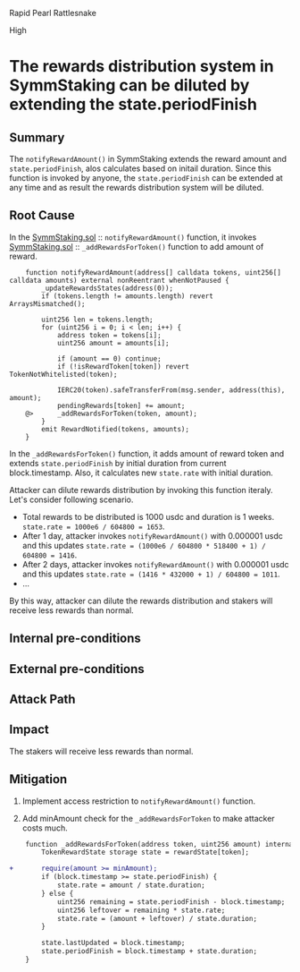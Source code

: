 Rapid Pearl Rattlesnake

High

# The rewards distribution system in SymmStaking can be diluted by extending the state.periodFinish

## Summary
The `notifyRewardAmount()` in SymmStaking extends the reward amount and `state.periodFinish`, alos calculates based on initail duration. Since this function is invoked by anyone, the `state.periodFinish` can be extended at any time and as result the rewards distribution system will be diluted.

## Root Cause

In the [SymmStaking.sol](https://github.com/SYMM-IO/token/blob/1d014156b1d9f0ab3259026127b9220eb2da3292/contracts/staking/SymmStaking.sol#L289) :: `notifyRewardAmount()` function, it invokes [SymmStaking.sol](https://github.com/SYMM-IO/token/blob/1d014156b1d9f0ab3259026127b9220eb2da3292/contracts/staking/SymmStaking.sol#L366-L379) :: `_addRewardsForToken()` function to add amount of reward.

```solidity
	function notifyRewardAmount(address[] calldata tokens, uint256[] calldata amounts) external nonReentrant whenNotPaused {
		_updateRewardsStates(address(0));
		if (tokens.length != amounts.length) revert ArraysMismatched();

		uint256 len = tokens.length;
		for (uint256 i = 0; i < len; i++) {
			address token = tokens[i];
			uint256 amount = amounts[i];

			if (amount == 0) continue;
			if (!isRewardToken[token]) revert TokenNotWhitelisted(token);

			IERC20(token).safeTransferFrom(msg.sender, address(this), amount);
			pendingRewards[token] += amount;
	@>		_addRewardsForToken(token, amount);
		}
		emit RewardNotified(tokens, amounts);
	}
```

In the `_addRewardsForToken()` function, it adds amount of reward token and extends `state.periodFinish` by initial duration from current block.timestamp. Also, it calculates new `state.rate` with initial duration.

Attacker can dilute rewards distribution by invoking this function iteraly. Let's consider following scenario.

- Total rewards to be distributed is 1000 usdc and duration is 1 weeks. `state.rate = 1000e6 / 604800 = 1653`.
- After 1 day, attacker invokes `notifyRewardAmount()` with 0.000001 usdc and this updates `state.rate = (1000e6 / 604800 * 518400 + 1) / 604800 = 1416`.
- After 2 days, attacker invokes `notifyRewardAmount()` with 0.000001 usdc and this updates `state.rate = (1416 * 432000 + 1) / 604800 = 1011`.
- ...

By this way, attacker can dilute the rewards distribution and stakers will receive less rewards than normal.

## Internal pre-conditions


## External pre-conditions


## Attack Path


## Impact
The stakers will receive less rewards than normal.

## Mitigation

1. Implement access restriction to `notifyRewardAmount()` function.

2. Add minAmount check for the `_addRewardsForToken` to make attacker costs much.

```diff
	function _addRewardsForToken(address token, uint256 amount) internal {
		TokenRewardState storage state = rewardState[token];

+       require(amount >= minAmount);
		if (block.timestamp >= state.periodFinish) {
			state.rate = amount / state.duration;
		} else {
			uint256 remaining = state.periodFinish - block.timestamp;
			uint256 leftover = remaining * state.rate;
			state.rate = (amount + leftover) / state.duration;
		}

		state.lastUpdated = block.timestamp;
		state.periodFinish = block.timestamp + state.duration;
	}
```